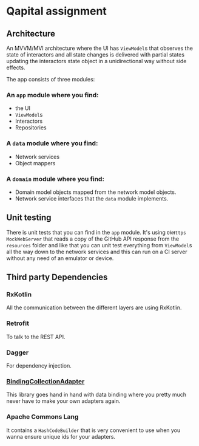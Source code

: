 # Qapital assignment

## Architecture

An MVVM/MVI architecture where the UI has `ViewModel`s that observes the state of interactors and all state changes is delivered with partial states updating the interactors state object in a
unidirectional way without side effects.

The app consists of three modules:

### An `app` module where you find:

* the UI
* `ViewModel`s
* Interactors
* Repositories

### A `data` module where you find:

* Network services
* Object mappers

### A `domain` module where you find:

* Domain model objects mapped from the network model objects.
* Network service interfaces that the `data` module implements.

## Unit testing

There is unit tests that you can find in the `app` module. It's using `OkHttps` `MockWebServer` that reads a copy of the GitHub API response from the `resources` folder and like that you can unit test
everything from `ViewModel`s all the way down to the network services and this can run on a CI server without any need of an emulator or device.

## Third party Dependencies

### RxKotlin

All the communication between the different layers are using RxKotlin.

### Retrofit

To talk to the REST API.

### Dagger

For dependency injection.

### [BindingCollectionAdapter](https://github.com/evant/binding-collection-adapter)

This library goes hand in hand with data binding where you pretty much never have to make your own adapters again.

### Apache Commons Lang

It contains a `HashCodeBuilder` that is very convenient to use when you wanna ensure unique ids for your adapters.
